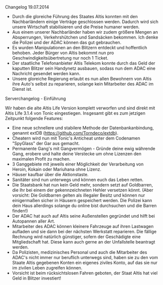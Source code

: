 ﻿Changelog 19.07.2014
- Durch die gloreiche Führung des Staates Altis konnten mit den Nachbarländern einige Verträge geschlossen werden. Dadurch wird sich unsere Wirtschaft stabilisieren und die Preise humaner werden.
- Aus einem unserer Nachbarländer haben wir zudem größere Mengen an Absperrungen, Verkehrshütchen und Sandsäcken bekommen. Ich denke die Polizei und der ADAC können das gut gebrauchen.
- Es wurden Manipulationen an den Blitzern entdeckt und hoffentlich behoben. Jeder Bürger von Altis bekommt nun pro Geschwindigkeitsübertretung nur noch 1 Ticket.
- Der staatliche Telefonanbieter Altis Telekom konnte durch das Geld der kaputten Blitzer sein Handynetz ausbauen, sodass nun dem ADAC eine Nachricht gesendet werden kann.
- Unsere gloreiche Regierung erlaubt es nun allen Bewohnern von Altis ihre Auto's selbst zu reparieren, solange kein Mitarbeiter des ADAC im Dienst ist.





Serverchangelog - Einführung

Wir haben die alte Altis Life Version komplett verworfen und sind direkt mit Altis Life 3.1.4 von Tonic eingestiegen.
Insgesamt gibt es zum jetzigen Zeitpunkt folgende Features:

- Eine neue schnellere und stabilere Methode der Datenbankanbindung, genannt extDB (https://github.com/Torndeco/extdb).
- Cheatern wird nun mit Tonic's Anticheat unter dem Codenamen "SpyGlass" der Gar aus gemacht.
- Permanente Gang's mit Gangvermögen - Gründe deine ewig währende Gang, erobere und halte deine Verstecke um ohne Lizenzen den maximalen Profit zu machen.
- 3 Ganggebiete mit jeweils einer Möglichkeit der Verarbeitung von Heroin, Kokain oder Mariuhana ohne Lizenz.
- Häuser kaufbar über die Aktionstaste.
- Sanitäter sind nun unterwegs und können euch das Leben retten.
- Die Staatsbank hat nun kein Geld mehr, sondern setzt auf Goldbarren, die Ihr bei einem der gekennzeichneten Hehler versetzen könnt. (Aber vorsicht: Die Goldbarren gelten als illegaler Besitz und können nur einigermaßen sicher in Häusern gespeichert werden. Die Polizei kann dein Haus allerdings solange du online bist durchsuchen und die Barren finden!)
- Der ADAC hat auch auf Altis seine Außenstellen gegründet und hilft bei Autopannen aller Art.
- Mitarbeiter des ADAC können kleinere Fahrzeuge auf ihren Lastwagen aufladen und sie dann bei der nächsten Werkstatt reparieren. Die fällige Rechnung wird natürlich günstiger, sofern der Geschädigte eine Mitgliedschaft hat. Diese kann auch gerne an der Unfallstelle beantragt werden.
- Da Polizisten, medizinisches Personal und auch die Mitarbeiter des ADAC's nicht immer nur beruflich unterwegs sind, haben sie zu den vom Staate Altis gegebenen Konten ein eigenes ziviles Konto, auf das sie nur im zivilen Leben zugreifen können.
- Vorsicht ist beim rücksichtslosen Fahren geboten, der Staat Altis hat viel Geld in Blitzer investiert!